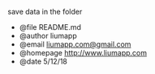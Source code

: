  
save data in the folder
 
 * @file README.md 
 * @author liumapp 
 * @email liumapp.com@gmail.com
 * @homepage http://www.liumapp.com 
 * @date 5/12/18 

